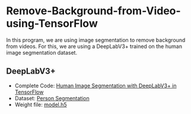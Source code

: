 # Remove-Background-from-Video-using-TensorFlow
In this program, we are using image segmentation to remove background from videos. For this, we are using a DeepLabV3+ trained on the human image segmentation dataset.

<!-- YouTube Tutorial: [Remove Photo Background using Deep Learning in Python](https://youtu.be/5q3Wc8puIeg) -->

## DeepLabV3+
- Complete Code: [Human Image Segmentation with DeepLabV3+ in TensorFlow](https://github.com/nikhilroxtomar/Human-Image-Segmentation-with-DeepLabV3Plus-in-TensorFlow)
- Dataset:  [Person Segmentation](https://www.kaggle.com/nikhilroxtomar/person-segmentation/download)
- Weight file: [model.h5](https://drive.google.com/file/d/17QKxSIBFhyJoDps93-sCVHnVV6UWS1sG/view?usp=sharing)
